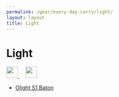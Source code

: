 ```yaml
---
permalink: /gear/every-day-carry/light/
layout: layout
title: Light
---
```


<div class="center">

   <h1>Light</h1>
   
   <a href="https://github.com/StevenTammen/steventammen.github.io/edit/master/pages/gear/every-day-carry/light.md" target="_blank">
     <img src="https://steventammen.github.io/assets/images/GitHub.png" height="30" width="30">
   </a> &nbsp; &nbsp;
   
   <a href="http://prose.io/#StevenTammen/steventammen.github.io/edit/master/pages/gear/every-day-carry/light.md" target="_blank">
     <img src="https://steventammen.github.io/assets/images/Prose.png" height="30" width="30">
   </a>
   
</div>

- [Olight S1 Baton](https://www.amazon.com/gp/product/B013QHN1CM/)
